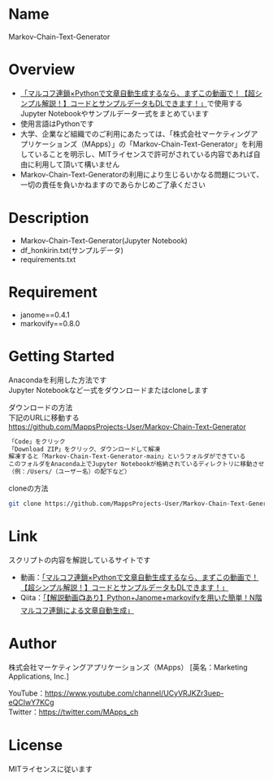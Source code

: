 
# Name

Markov-Chain-Text-Generator

# Overview

- [「マルコフ連鎖×Pythonで文章自動生成するなら、まずこの動画で！【超シンプル解説！】コードとサンプルデータもDLできます！」](https://www.youtube.com/watch?v=I_2WlQDPQOA)で使用するJupyter Notebookやサンプルデータ一式をまとめています
- 使用言語はPythonです
- 大学、企業など組織でのご利用にあたっては、「株式会社マーケティングアプリケーションズ（MApps）」の「Markov-Chain-Text-Generator」を利用していることを明示し、MITライセンスで許可がされている内容であれば自由に利用して頂いて構いません
- Markov-Chain-Text-Generatorの利用により生じるいかなる問題について、一切の責任を負いかねますのであらかじめご了承ください

# Description

- Markov-Chain-Text-Generator(Jupyter Notebook)
- df_honkirin.txt(サンプルデータ)
- requirements.txt

# Requirement

- janome==0.4.1
- markovify==0.8.0

# Getting Started

Anacondaを利用した方法です<br>
Jupyter Notebookなど一式をダウンロードまたはcloneします

ダウンロードの方法<br>
下記のURLに移動する<br>
https://github.com/MappsProjects-User/Markov-Chain-Text-Generator
```bash
「Code」をクリック
「Download ZIP」をクリック、ダウンロードして解凍
解凍すると「Markov-Chain-Text-Generator-main」というフォルダができている
このフォルダをAnaconda上でJupyter Notebookが格納されているディレクトリに移動させる
（例：/Users/（ユーザー名）の配下など）
```

cloneの方法
```bash
git clone https://github.com/MappsProjects-User/Markov-Chain-Text-Generator.git
```

# Link

スクリプトの内容を解説しているサイトです

- 動画：[「マルコフ連鎖×Pythonで文章自動生成するなら、まずこの動画で！【超シンプル解説！】コードとサンプルデータもDLできます！」](https://www.youtube.com/watch?v=I_2WlQDPQOA)
- Qiita：[「【解説動画📺あり】Python+Janome+markovifyを用いた簡単！N階マルコフ連鎖による文章自動生成」](https://qiita.com/mapps/items/c0d3f1b73bc9ef398790)

# Author

株式会社マーケティングアプリケーションズ（MApps）
[英名：Marketing Applications, Inc.]

YouTube：https://www.youtube.com/channel/UCyVRJKZr3uep-eQCIwY7KCg<br>
Twitter：https://twitter.com/MApps_ch

# License

MITライセンスに従います
